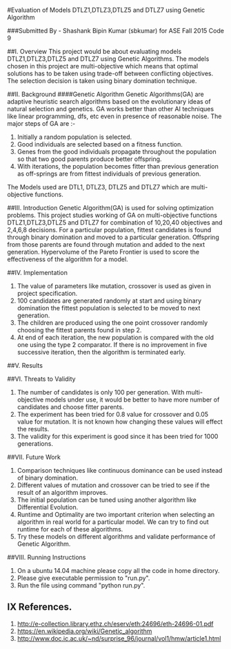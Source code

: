 #Evaluation of Models DTLZ1,DTLZ3,DTLZ5 and DTLZ7 using Genetic Algorithm

###Submitted By - Shashank Bipin Kumar (sbkumar) for ASE Fall 2015 Code 9

##I. Overview
This project would be about evaluating models DTLZ1,DTLZ3,DTLZ5 and DTLZ7 using Genetic Algorithms. The models chosen in this project are multi-objective which means that optimal solutions has to be taken using trade-off between conflicting objectives. The selection decision is taken using binary domination technique.

##II. Background
####Genetic Algorithm
Genetic Algorithms(GA) are adaptive heuristic search algorithms based on the evolutionary ideas of natural selection and genetics. GA works better than other AI techniques like linear programming, dfs, etc even in presence of reasonable noise. The major steps of GA are :-  
1. Initially a random population is selected.  
2. Good individuals are selected based on a fitness function.  
3. Genes from the good individuals propagate throughout the population so that two good parents produce better offspring.  
4. With iterations, the population becomes fitter than previous generation as off-springs are from fittest individuals of previous generation. 

The Models used are DTL1, DTLZ3, DTLZ5 and DTLZ7 which are multi-objective functions.    

##III. Introduction
Genetic Algorithm(GA) is used for solving optimization problems. This project studies working of GA on multi-objective functions DTLZ1,DTLZ3,DTLZ5 and DTLZ7 for combination of 10,20,40 objectives and 2,4,6,8 decisions. For a particular population, fittest candidates is found through binary domination and moved to a particular generation. Offspring from those parents are found through mutation and added to the next generation. Hypervolume of the Pareto Frontier is used to score the effectiveness of the algorithm for a model.   

##IV. Implementation
1. The value of parameters like mutation, crossover is used as given in project specification.  
2. 100 candidates are generated randomly at start and using binary domination the fittest population is selected to be moved to next generation.
3. The children are produced using the one point crossover randomly choosing the fittest parents found in step 2.  
4. At end of each iteration, the new population is compared with the old one using the type 2 comparator. If there is no improvement in five successive iteration, then the algorithm is terminated early.  

##V. Results


##VI. Threats to Validity
1. The number of candidates is only 100 per generation. With multi-objective models under use, it would be better to have more number of candidates and choose fitter parents.
2. The experiment has been tried for 0.8 value for crossover and 0.05 value for mutation. It is not known how changing these values will effect the results.
3. The validity for this experiment is good since it has been tried for 1000 generations.


##VII. Future Work
1. Comparison techniques like continuous dominance can be used instead of binary domination.  
2. Different values of mutation and crossover can be tried to see if the result of an algorithm improves.  
3. The initial population can be tuned using another algorithm like Differential Evolution.  
4. Runtime and Optimality are two important criterion when selecting an algorithm in real world for a particular model. We can try to find out runtime  for each of these algorithms.  
5. Try these models on different algorithms and validate performance of Genetic Algorithm.

##VIII. Running Instructions
1. On a ubuntu 14.04 machine please copy all the code in home directory.
2. Please give executable permission to "run.py".
3. Run the file using command "python run.py". 

## IX References.
1. http://e-collection.library.ethz.ch/eserv/eth:24696/eth-24696-01.pdf
2. https://en.wikipedia.org/wiki/Genetic_algorithm
3. http://www.doc.ic.ac.uk/~nd/surprise_96/journal/vol1/hmw/article1.html






